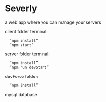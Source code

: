 # Severly
a web app where you can manage your servers

client folder terminal: 

      “npm install”
      “npm start” 


server folder terminal:

      “npm install”
      “npm run devStart” 
   

devForce folder:

      “npm install”
   

mysql database 
